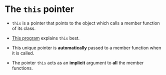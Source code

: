 # The `this` pointer

* `this` is a pointer that points to the object which calls a member function of its class.

* [This program](https://github.com/C0DER11101/CPP/blob/quickCPP/PointersVirtualFunctionsAndPolymorphism/Programs/this1.cpp) explains `this` best.

* This unique pointer is **automatically** passed to a member function when it is called.

* The pointer `this` acts as an **implicit** argument to **all** the member functions.

<p align="center">
</p>
